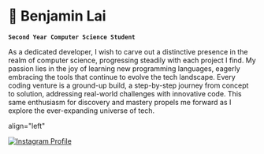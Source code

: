 # 🐓 Benjamin Lai

**`Second Year Computer Science Student`**

As a dedicated developer, I wish to carve out a distinctive presence in the realm of computer science, progressing steadily with each project I find. My passion lies in the joy of learning new programming languages, eagerly embracing the tools that continue to evolve the tech landscape. Every coding venture is a ground-up build, a step-by-step journey from concept to solution, addressing real-world challenges with innovative code. This same enthusiasm for discovery and mastery propels me forward as I explore the ever-expanding universe of tech.

<p> align="left"</p>

<a href="https://www.instagram.com/b4nny_49/"> 
    <img alt="Instagram Profile" src="https://img.shields.io/badge/just%20the%20message-8A2BE2">
